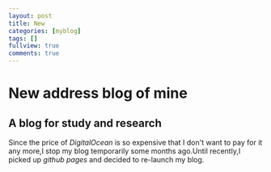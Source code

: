 ```yaml
---
layout: post
title: New
categories: [myblog]
tags: []
fullview: true
comments: true
---
```

# New address blog of mine
## A blog for study and research
Since the price of *DigitalOcean* is so expensive that I don't want to pay for it any more,I stop my blog temporarily some months ago.Until recently,I picked up *github pages* and decided to re-launch my blog.


